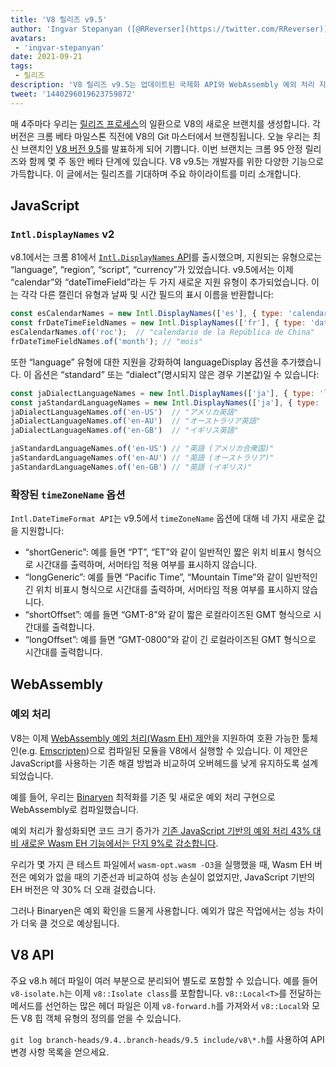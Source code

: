 ```yaml
---
title: 'V8 릴리즈 v9.5'
author: 'Ingvar Stepanyan ([@RReverser](https://twitter.com/RReverser))'
avatars:
 - 'ingvar-stepanyan'
date: 2021-09-21
tags:
 - 릴리즈
description: 'V8 릴리즈 v9.5는 업데이트된 국제화 API와 WebAssembly 예외 처리 지원을 제공합니다.'
tweet: '1440296019623759872'
---
```

매 4주마다 우리는 [릴리즈 프로세스](https://v8.dev/docs/release-process)의 일환으로 V8의 새로운 브랜치를 생성합니다. 각 버전은 크롬 베타 마일스톤 직전에 V8의 Git 마스터에서 브랜칭됩니다. 오늘 우리는 최신 브랜치인 [V8 버전 9.5](https://chromium.googlesource.com/v8/v8.git/+log/branch-heads/9.5)를 발표하게 되어 기쁩니다. 이번 브랜치는 크롬 95 안정 릴리즈와 함께 몇 주 동안 베타 단계에 있습니다. V8 v9.5는 개발자를 위한 다양한 기능으로 가득합니다. 이 글에서는 릴리즈를 기대하며 주요 하이라이트를 미리 소개합니다.

<!--truncate-->
## JavaScript

### `Intl.DisplayNames` v2

v8.1에서는 크롬 81에서 [`Intl.DisplayNames` API](https://v8.dev/features/intl-displaynames)를 출시했으며, 지원되는 유형으로는 “language”, “region”, “script”, “currency”가 있었습니다. v9.5에서는 이제 “calendar”와 “dateTimeField”라는 두 가지 새로운 지원 유형이 추가되었습니다. 이는 각각 다른 캘린더 유형과 날짜 및 시간 필드의 표시 이름을 반환합니다:

```js
const esCalendarNames = new Intl.DisplayNames(['es'], { type: 'calendar' });
const frDateTimeFieldNames = new Intl.DisplayNames(['fr'], { type: 'dateTimeField' });
esCalendarNames.of('roc');  // "calendario de la República de China"
frDateTimeFieldNames.of('month'); // "mois"
```

또한 “language” 유형에 대한 지원을 강화하여 languageDisplay 옵션을 추가했습니다. 이 옵션은 “standard” 또는 “dialect”(명시되지 않은 경우 기본값)일 수 있습니다:

```js
const jaDialectLanguageNames = new Intl.DisplayNames(['ja'], { type: 'language' });
const jaStandardLanguageNames = new Intl.DisplayNames(['ja'], { type: 'language' , languageDisplay: 'standard'});
jaDialectLanguageNames.of('en-US')  // "アメリカ英語"
jaDialectLanguageNames.of('en-AU')  // "オーストラリア英語"
jaDialectLanguageNames.of('en-GB')  // "イギリス英語"

jaStandardLanguageNames.of('en-US') // "英語 (アメリカ合衆国)"
jaStandardLanguageNames.of('en-AU') // "英語 (オーストラリア)"
jaStandardLanguageNames.of('en-GB') // "英語 (イギリス)"
```

### 확장된 `timeZoneName` 옵션

`Intl.DateTimeFormat API`는 v9.5에서 `timeZoneName` 옵션에 대해 네 가지 새로운 값을 지원합니다:

- “shortGeneric”: 예를 들면 “PT”, “ET”와 같이 일반적인 짧은 위치 비표시 형식으로 시간대를 출력하며, 서머타임 적용 여부를 표시하지 않습니다.
- “longGeneric”: 예를 들면 “Pacific Time”, “Mountain Time”와 같이 일반적인 긴 위치 비표시 형식으로 시간대를 출력하며, 서머타임 적용 여부를 표시하지 않습니다.
- “shortOffset”: 예를 들면 “GMT-8”와 같이 짧은 로컬라이즈된 GMT 형식으로 시간대를 출력합니다.
- “longOffset”: 예를 들면 “GMT-0800”와 같이 긴 로컬라이즈된 GMT 형식으로 시간대를 출력합니다.

## WebAssembly

### 예외 처리

V8는 이제 [WebAssembly 예외 처리(Wasm EH) 제안](https://github.com/WebAssembly/exception-handling/blob/master/proposals/exception-handling/Exceptions.md)을 지원하여 호환 가능한 툴체인(e.g. [Emscripten](https://emscripten.org/docs/porting/exceptions.html))으로 컴파일된 모듈을 V8에서 실행할 수 있습니다. 이 제안은 JavaScript를 사용하는 기존 해결 방법과 비교하여 오버헤드를 낮게 유지하도록 설계되었습니다.

예를 들어, 우리는 [Binaryen](https://github.com/WebAssembly/binaryen/) 최적화를 기존 및 새로운 예외 처리 구현으로 WebAssembly로 컴파일했습니다.

예외 처리가 활성화되면 코드 크기 증가가 [기존 JavaScript 기반의 예외 처리 43% 대비 새로운 Wasm EH 기능에서는 단지 9%로 감소합니다](https://github.com/WebAssembly/exception-handling/issues/20#issuecomment-919716209).

우리가 몇 가지 큰 테스트 파일에서 `wasm-opt.wasm -O3`을 실행했을 때, Wasm EH 버전은 예외가 없을 때의 기준선과 비교하여 성능 손실이 없었지만, JavaScript 기반의 EH 버전은 약 30% 더 오래 걸렸습니다.

그러나 Binaryen은 예외 확인을 드물게 사용합니다. 예외가 많은 작업에서는 성능 차이가 더욱 클 것으로 예상됩니다.

## V8 API

주요 v8.h 헤더 파일이 여러 부분으로 분리되어 별도로 포함할 수 있습니다. 예를 들어 `v8-isolate.h`는 이제 `v8::Isolate class`를 포함합니다. `v8::Local<T>`를 전달하는 메서드를 선언하는 많은 헤더 파일은 이제 `v8-forward.h`를 가져와서 `v8::Local`와 모든 V8 힙 객체 유형의 정의를 얻을 수 있습니다.

`git log branch-heads/9.4..branch-heads/9.5 include/v8\*.h`를 사용하여 API 변경 사항 목록을 얻으세요.
